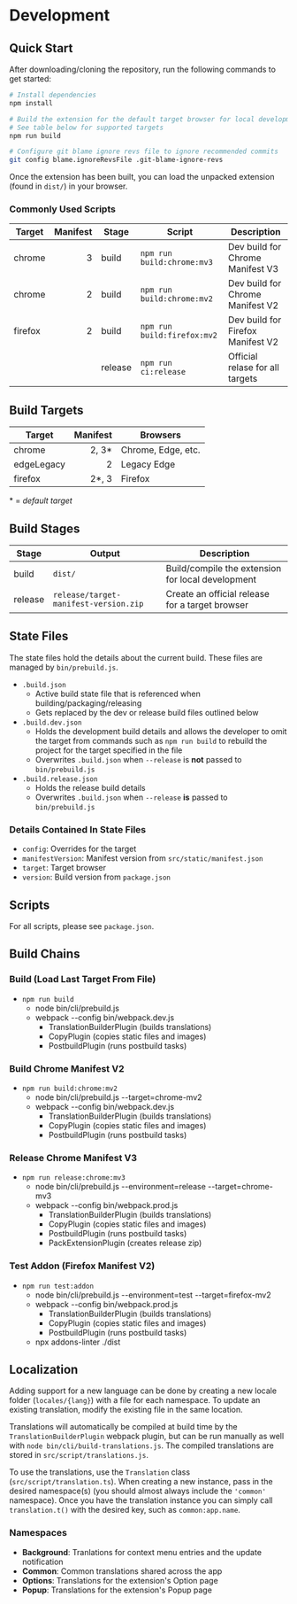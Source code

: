 # Development

## Quick Start

After downloading/cloning the repository, run the following commands to get started:

```sh
# Install dependencies
npm install

# Build the extension for the default target browser for local development
# See table below for supported targets
npm run build
```

```sh
# Configure git blame ignore revs file to ignore recommended commits
git config blame.ignoreRevsFile .git-blame-ignore-revs
```

Once the extension has been built, you can load the unpacked extension (found in `dist/`) in your browser.

### Commonly Used Scripts

| Target  | Manifest | Stage   | Script                      | Description                       |
| ------- | -------: | ------- | --------------------------- | --------------------------------- |
| chrome  |        3 | build   | `npm run build:chrome:mv3`  | Dev build for Chrome Manifest V3  |
| chrome  |        2 | build   | `npm run build:chrome:mv2`  | Dev build for Chrome Manifest V2  |
| firefox |        2 | build   | `npm run build:firefox:mv2` | Dev build for Firefox Manifest V2 |
|         |          | release | `npm run ci:release`        | Official relase for all targets   |

## Build Targets

| Target     | Manifest | Browsers           |
| ---------- | -------: | ------------------ |
| chrome     |   2, 3\* | Chrome, Edge, etc. |
| edgeLegacy |        2 | Legacy Edge        |
| firefox    |   2\*, 3 | Firefox            |

\* = _default target_

## Build Stages

| Stage   | Output                                | Description                                       |
| ------- | ------------------------------------- | ------------------------------------------------- |
| build   | `dist/`                               | Build/compile the extension for local development |
| release | `release/target-manifest-version.zip` | Create an official release for a target browser   |

## State Files

The state files hold the details about the current build. These files are managed by `bin/prebuild.js`.

- `.build.json`
  - Active build state file that is referenced when building/packaging/releasing
  - Gets replaced by the dev or release build files outlined below
- `.build.dev.json`
  - Holds the development build details and allows the developer to omit the target from commands such as `npm run build` to rebuild the project for the target specified in the file
  - Overwrites `.build.json` when `--release` is **not** passed to `bin/prebuild.js`
- `.build.release.json`
  - Holds the release build details
  - Overwrites `.build.json` when `--release` **is** passed to `bin/prebuild.js`

### Details Contained In State Files

- `config`: Overrides for the target
- `manifestVersion`: Manifest version from `src/static/manifest.json`
- `target`: Target browser
- `version`: Build version from `package.json`

## Scripts

For all scripts, please see `package.json`.

## Build Chains

### Build (Load Last Target From File)

- `npm run build`
  - node bin/cli/prebuild.js
  - webpack --config bin/webpack.dev.js
    - TranslationBuilderPlugin (builds translations)
    - CopyPlugin (copies static files and images)
    - PostbuildPlugin (runs postbuild tasks)

### Build Chrome Manifest V2

- `npm run build:chrome:mv2`
  - node bin/cli/prebuild.js --target=chrome-mv2
  - webpack --config bin/webpack.dev.js
    - TranslationBuilderPlugin (builds translations)
    - CopyPlugin (copies static files and images)
    - PostbuildPlugin (runs postbuild tasks)

### Release Chrome Manifest V3

- `npm run release:chrome:mv3`
  - node bin/cli/prebuild.js --environment=release --target=chrome-mv3
  - webpack --config bin/webpack.prod.js
    - TranslationBuilderPlugin (builds translations)
    - CopyPlugin (copies static files and images)
    - PostbuildPlugin (runs postbuild tasks)
    - PackExtensionPlugin (creates release zip)

### Test Addon (Firefox Manifest V2)

- `npm run test:addon`
  - node bin/cli/prebuild.js --environment=test --target=firefox-mv2
  - webpack --config bin/webpack.prod.js
    - TranslationBuilderPlugin (builds translations)
    - CopyPlugin (copies static files and images)
    - PostbuildPlugin (runs postbuild tasks)
  - npx addons-linter ./dist

## Localization

Adding support for a new language can be done by creating a new locale folder (`locales/{lang}`) with a file for each namespace. To update an existing translation, modify the existing file in the same location.

Translations will automatically be compiled at build time by the `TranslationBuilderPlugin` webpack plugin, but can be run manually as well with `node bin/cli/build-translations.js`. The compiled translations are stored in `src/script/translations.js`.

To use the translations, use the `Translation` class (`src/script/translation.ts`). When creating a new instance, pass in the desired namespace(s) (you should almost always include the `'common'` namespace). Once you have the translation instance you can simply call `translation.t()` with the desired key, such as `common:app.name`.

### Namespaces

- **Background**: Tranlations for context menu entries and the update notification
- **Common**: Common translations shared across the app
- **Options**: Translations for the extension's Option page
- **Popup**: Translations for the extension's Popup page
